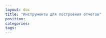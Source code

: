 ```yaml
---
layout: doc
title: "Инструменты для построения отчетов"
position: 
categories: 
tags: 
---
```




 

 

